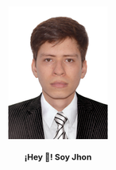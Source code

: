 <div style="text-align: center; width: 300px; margin: 0 auto;">
   <img src="img/3x4_fondo_blanco.jpg" alt="foto de Jhon en traje formal" title="foto de Jhon" width="200" />
   <h3>¡Hey 👋! Soy Jhon</h3>
</div>

